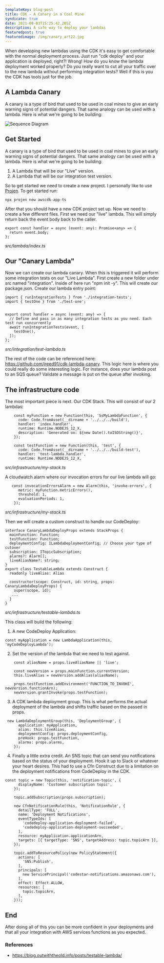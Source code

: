 ```yaml
---
templateKey: blog-post
title: CDK - A Canary in a Coal Mine
syndicate: true
date: 2021-08-03T15:25:42.205Z
description: A safe way to deploy your lambdas
featuredpost: true
featuredimage: /img/canary_art22.jpg
---
```

When developing new lambdas using the CDK it's easy to get comfortable with the normal deployment process. Just run "cdk deploy" and your application is deployed, right?! Wrong! How do you know the lambda deployment worked properly? Do you really want to cut all your traffic over to the new lambda without performing integration tests? Well if this is you the CDK has tools just for the job.

## A Lambda Canary

A canary is a type of bird that used to be used in coal mines to give an early warning signs of potential dangers. That same analogy can be used with a lambda. Here is what we're going to be building:

![Sequence Diagram](/img/untitled.png)

## Get Started

A canary is a type of bird that used to be used in coal mines to give an early warning signs of potential dangers. That same analogy can be used with a lambda. Here is what we're going to be building:

1. A Lambda that will be our "Live" version.
2. A Lambda that will be our integration test version.

So to get started we need to create a new project. I personally like to use [Projen](https://github.com/projen/projen). To get started run:

```
npx projen new awscdk-app-ts
```

After that you should have a new CDK project set up. Now we need to create a few different files. First we need our "live" lambda. This will simply return back the event body back to the caller.

```
export const handler = async (event: any): Promise<any> => {
  return event.body;
};
```
*src/lambda/index.ts*

## Our "Canary Lambda"

Now we can create our lambda canary. When this is triggered it will perform some integration tests on our "Live Lambda". First create a new folder under src named "integration". Inside of here run "npm init -y". This will create our package.json. Create our lambda entry point:

```
import { runIntegrationTests } from './integration-tests';
import { testOne } from './test-one';


export const handler = async (event: any) => {
  // Define and pass in as many integration tests as you need. Each test run concurrently
  await runIntegrationTests(event, [
    testOne(),
  ]);
};
```
*src/integration/test-lambda.ts*

The rest of the code can be referenced here: <https://github.com/jreed91/cdk-lambda-canary>. This logic here is where you could really do some interesting logic. For instance, does your lambda post to an SQS queue? Validate a message is put on the queue after invoking.

## The infrastructure code
The most important piece is next. Our CDK Stack. This will consist of our 2 lambdas:
```
    const myFunction = new Function(this, 'SsMyLambdaFunction', {
      code: Code.fromAsset(__dirname + '../../../build'),
      handler: 'index.handler',
      runtime: Runtime.NODEJS_12_X,
      description: 'Generated on: ${new Date().toISOString()}',
    });

    const testFunction = new Function(this, 'test', {
      code: Code.fromAsset(__dirname + '../../../build-test'),
      handler: 'test-lambda.handler',
      runtime: Runtime.NODEJS_12_X,
```
*src/infrastructure/my-stack.ts*

A cloudwatch alarm where our invocation errors for our live lambda will go:
```
   const invocationErrorsAlarm = new Alarm(this, 'invoke-errors', {
      metric: myFunction.metricErrors(),
      threshold: 1,
      evaluationPeriods: 1,
    });
```
*src/infrastructure/my-stack.ts*

Then we will create a custom construct to handle our CodeDeploy:
```
interface CanaryLambdaDeployProps extends StackProps {
  mainFunction: Function;
  testFunction: Function;
  deploymentConfig: ILambdaDeploymentConfig; // Choose your type of cutover
  subscription: ITopicSubscription;
  alarms?: Alarm[];
  liveAliasName?: string;
}
export class TestableLambda extends Construct {
  readonly liveAlias: Alias

  constructor(scope: Construct, id: string, props: CanaryLambdaDeployProps) {
    super(scope, id);
   ...
  }
}
```
*src/infrastructure/testable-lambda.ts*

This class will build the following:
1. A new CodeDeploy Application:
```
const myApplication = new LambdaApplication(this, 'myCodeDeployLambda');
```

2. Set the version of the lambda that we need to test against.
```
    const aliasName = props.liveAliasName || 'live';

    const newVersion = props.mainFunction.currentVersion;
    this.liveAlias = newVersion.addAlias(aliasName);

    props.testFunction.addEnvironment('FUNCTION_TO_INVOKE', newVersion.functionArn);
    newVersion.grantInvoke(props.testFunction);
```

3. A CDK lambda deployment group. This is what performs the actual deployment of the lambda and shifts traffic based on the passed in props.
```
 new LambdaDeploymentGroup(this, 'DeploymentGroup', {
      application: myApplication,
      alias: this.liveAlias,
      deploymentConfig: props.deploymentConfig,
      preHook: props.testFunction,
      alarms: props.alarms,
    });
```

4. Finally a little extra credit. An SNS topic that can send you notifications based on the status of your deployment. Hook it up to Slack or whatever your heart desires. This had to use a Cfn Construct due to a limitation on the deployment notifications from CodeDeploy in the CDK.

```
const topic = new Topic(this, 'notification-topic', {
      displayName: 'Customer subscription topic',
    });

    topic.addSubscription(props.subscription);

    new CfnNotificationRule(this, 'NotificationRule', {
      detailType: 'FULL',
      name: 'Deployment Notifications',
      eventTypeIds: [
        'codedeploy-application-deployment-failed',
        'codedeploy-application-deployment-succeeded',
      ],
      resource: myApplication.applicationArn,
      targets: [{ targetType: 'SNS', targetAddress: topic.topicArn }],
    });

    topic.addToResourcePolicy(new PolicyStatement({
      actions: [
        'SNS:Publish',
      ],
      principals: [
        new ServicePrincipal('codestar-notifications.amazonaws.com'),
      ],
      effect: Effect.ALLOW,
      resources: [
        topic.topicArn,
      ],
    }));
```

## End
After doing all of this you can be more confident in your deployments and that all your integration with AWS services functions as you expected.

### References

* <https://blog.outwiththeold.info/posts/testable-lambda/>
